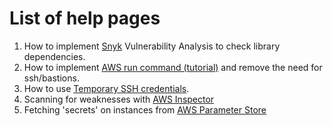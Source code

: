 # List of help pages

   1. How to implement [Snyk](snyk) Vulnerability Analysis to check library dependencies.
   2. How to implement [AWS run command (tutorial)](run-command) and remove the need for ssh/bastions.
   3. How to use [Temporary SSH credentials](temporary-ssh).
   4. Scanning for weaknesses with [AWS Inspector](aws-inspector)
   5. Fetching 'secrets' on instances from [AWS Parameter Store](parameter-store)
